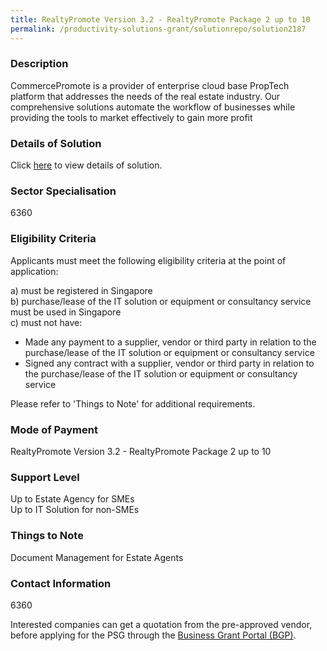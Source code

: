 ```yaml
---
title: RealtyPromote Version 3.2 - RealtyPromote Package 2 up to 10
permalink: /productivity-solutions-grant/solutionrepo/solution2187
---
```


### Description

CommercePromote is a provider of enterprise cloud base PropTech platform that addresses the needs of the real estate industry. Our comprehensive solutions automate the workflow of businesses while providing the tools to market effectively to gain more profit

### Details of Solution

Click <a href='CommercePromote Pte Ltd' target='_blank' rel='noopener'>here</a> to view details of solution.

### Sector Specialisation

 6360 

### Eligibility Criteria

Applicants must meet the following eligibility criteria at the point of application:

a) must be registered in Singapore <br>
b) purchase/lease of the IT solution or equipment or consultancy service must be used in Singapore <br>
c) must not have:
- Made any payment to a supplier, vendor or third party in relation to the purchase/lease of the IT solution or equipment or consultancy service
- Signed any contract with a supplier, vendor or third party in relation to the purchase/lease of the IT solution or equipment or consultancy service

Please refer to 'Things to Note' for additional requirements.

### Mode of Payment
RealtyPromote Version 3.2 - RealtyPromote Package 2 up to 10

### Support Level
Up to Estate Agency for SMEs <br>
Up to IT Solution for non-SMEs

### Things to Note
Document Management for Estate Agents

### Contact Information
6360

Interested companies can get a quotation from the pre-approved vendor, before applying for the PSG through the <a target='_blank' rel='noopener' href='https://www.businessgrants.gov.sg/'>Business Grant Portal (BGP)</a>.
